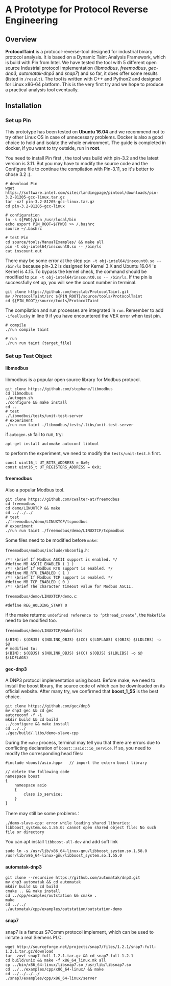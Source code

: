 # A Prototype for Protocol Reverse Engineering

## Overview

**ProtocolTaint** is a protocol-reverse-tool designed for industrial binary protocol analysis. It is based on a Dynamic Taint Analysis Framework, which is build with Pin from Intel. We have tested the tool with 5 different open source Industrial protocol implementation (*libmodbus*, *freemodbus*, *gec-dnp3*, *automatak-dnp3* and *snap7*) and so far, it does offer some results (listed in  `/result`). The tool is written with C++ and Python2 and designed for Linux x86-64 platform. This is the very first try and we hope to produce a practical analysis tool eventually.

## Installation

### Set up Pin

This prototype has been tested on **Ubuntu 16.04** and we recommend not to try other Linux OS in case of unnecessary  problems. Docker is also a good choice to hold and isolate the whole environment. The guide is completed in docker, if you want to try outside, run in **root**.

You need to install Pin first , the tool was build with pin-3.2 and the latest version is 3.11. But you may have to modify the source code and the Configure file to continue the compilation with Pin-3.11, so it's better to chose 3.2 :).

```
# download Pin
wget https://software.intel.com/sites/landingpage/pintool/downloads/pin-3.2-81205-gcc-linux.tar.gz
tar -xzf pin-3.2-81205-gcc-linux.tar.gz
cd pin-3.2-81205-gcc-linux

# configuration
ln -s ${PWD}/pin /usr/local/bin
echo export PIN_ROOT=${PWD} >> /.bashrc
source ~/.bashrc

# test Pin
cd source/tools/ManualExamples/ && make all
pin -t obj-intel64/inscount0.so -- /bin/ls
cat inscount.out
```

There may be some error at the step `pin -t obj-intel64/inscount0.so -- /bin/ls` because pin-3.2 is designed for Kernel 3.X and Ubuntu 16.04 's Kernel is 4.15. To bypass the kernel check, the command should be modified to `pin -t obj-intel64/inscount0.so -- /bin/ls`. If the pin is successfully set up, you will see the count number in terminal. 

```
git clone https://github.com/nesclab/ProtocolTaint.git
mv /ProtocolTaint/src ${PIN_ROOT}/source/tools/ProtocolTaint
cd ${PIN_ROOT}/source/tools/ProtocolTaint
```

The compilation and run processes are integrated in `run`. Remember to add `-ifeellucky` in line 9 if you have encountered the VEX error when test pin. 

```
# compile
./run compile taint

# run
./run run taint {target_file}
```



### Set up Test Object

#### libmodbus

libmodbus is a popular open source library for Modbus protocol.

```
git clone https://github.com/stephane/libmodbus
cd libmodbus
./autogen.sh
./configure && make install
cd ..
# test
./libmodbus/tests/unit-test-server
# experiment
./run run taint ./libmodbus/tests/.libs/unit-test-server
```

if `autogen.sh` fail to run, try:
```
apt-get install automake autoconf libtool
```

to perform the experiment, we need to modify the `tests/unit-test.h` first.

```
const uint16_t UT_BITS_ADDRESS = 0x0;
const uint16_t UT_REGISTERS_ADDRESS = 0x0;
```



#### freemodbus

Also a popular Modbus tool.

```
git clone https://github.com/cwalter-at/freemodbus
cd freemodbus
cd demo/LINUXTCP && make
cd ../../../
# test
./freemodbus/demo/LINUXTCP/tcpmodbus
# experiment
./run run taint ./freemodbus/demo/LINUXTCP/tcpmodbus
```

Some files need to be modified before `make`:

`freemodbus/modbus/include/mbconfig.h`:

```
/*! \brief If Modbus ASCII support is enabled. */
#define MB_ASCII_ENABLED ( 1 )
/*! \brief If Modbus RTU support is enabled. */
#define MB_RTU_ENABLED ( 1 )
/*! \brief If Modbus TCP support is enabled. */
#define MB_TCP_ENABLED ( 0 )
/*! \brief The character timeout value for Modbus ASCII.
```

`freemodbus/demo/LINUXTCP/demo.c`:

```
#define REG_HOLDING_START 0
```

if the make returns: `undefined reference to ‘pthread_create’`, the `Makefile` need to be modified too.

`freemodbus/demo/LINUXTCP/Makefile`:

```
$(BIN): $(OBJS) $(NOLINK_OBJS) $(CC) $(LDFLAGS) $(OBJS) $(LDLIBS) -o $@
# modified to:
$(BIN): $(OBJS) $(NOLINK_OBJS) $(CC) $(OBJS) $(LDLIBS) -o $@ $(LDFLAGS)
```



#### gec-dnp3

A DNP3 protocol implementation using boost. Before make, we need to install the boost library, the source code of which    can be downloaded on its official website. After many try, we confirmed that **boost_1_55** is the best choice.

```
git clone https://github.com/gec/dnp3
mv dnp3 gec && cd gec
autoreconf -f -i
mkdir build && cd build
../configure && make install
cd ../../
./gec/build/.libs/demo-slave-cpp
```

During the `make` process, terminal may tell you that there are errors due to conflicting declaration of `boost::asio::io_service`. If so, you need to modify the corresponding head files:

```
#include <boost/asio.hpp>	// import the extern boost library

// delete the following code
namespace boost
{
	namespace asio
	{
		class io_service;
	}
}
```

There may still be some problems：

```
./demo-slave-cpp: error while loading shared libraries: libboost_system.so.1.55.0: cannot open shared object file: No such file or directory
```

You can apt install `libboost-all-dev` and add soft link

```
sudo ln -s /usr/lib/x86_64-linux-gnu/libboost_system.so.1.58.0  /usr/lib/x86_64-linux-gnu/libboost_system.so.1.55.0
```



#### automatak-dnp3

```
git clone --recursive https://github.com/automatak/dnp3.git
mv dnp3 automatak && cd automatak
mkdir build && cd build
cmake .. && make install
cd ../cpp/examples/outstation && cmake .
make
cd ../../
./automatak/cpp/examples/outstation/outstation-demo
```



#### snap7

snap7 is a famous S7Comm protocol implement, which can be used to imitate a real Siemens PLC.

```
wget http://sourceforge.net/projects/snap7/files/1.2.1/snap7-full-1.2.1.tar.gz/download
tar -zxvf snap7-full-1.2.1.tar.gz && cd snap7-full-1.2.1
cd build/unix && make -f x86_64_linux.mk all
cp ../bin/x86_64-linux/libsnap7.so /usr/lib/libsnap7.so
cd ../../examples/cpp/x86_64-linux/ && make
cd ../../../../
./snap7/examples/cpp/x86_64-linux/server
```

